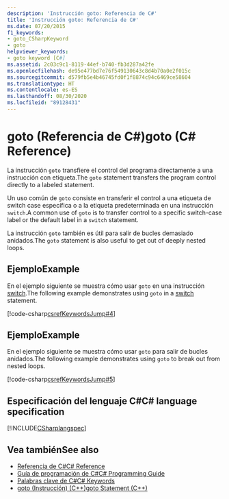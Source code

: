 ```yaml
---
description: 'Instrucción goto: Referencia de C#'
title: 'Instrucción goto: Referencia de C#'
ms.date: 07/20/2015
f1_keywords:
- goto_CSharpKeyword
- goto
helpviewer_keywords:
- goto keyword [C#]
ms.assetid: 2c03c9c1-8119-44ef-b740-fb3d287a42fe
ms.openlocfilehash: de95e477bd7e76f549130643c8d4b70a0e2f015c
ms.sourcegitcommit: d579fb5e4b46745fd0f1f8874c94c6469ce58604
ms.translationtype: HT
ms.contentlocale: es-ES
ms.lasthandoff: 08/30/2020
ms.locfileid: "89128431"
---
```

# <a name="goto-c-reference"></a><span data-ttu-id="13558-103">goto (Referencia de C#)</span><span class="sxs-lookup"><span data-stu-id="13558-103">goto (C# Reference)</span></span>

<span data-ttu-id="13558-104">La instrucción `goto` transfiere el control del programa directamente a una instrucción con etiqueta.</span><span class="sxs-lookup"><span data-stu-id="13558-104">The `goto` statement transfers the program control directly to a labeled statement.</span></span>

<span data-ttu-id="13558-105">Un uso común de `goto` consiste en transferir el control a una etiqueta de switch case específica o a la etiqueta predeterminada en una instrucción `switch`.</span><span class="sxs-lookup"><span data-stu-id="13558-105">A common use of `goto` is to transfer control to a specific switch-case label or the default label in a `switch` statement.</span></span>

<span data-ttu-id="13558-106">La instrucción `goto` también es útil para salir de bucles demasiado anidados.</span><span class="sxs-lookup"><span data-stu-id="13558-106">The `goto` statement is also useful to get out of deeply nested loops.</span></span>

## <a name="example"></a><span data-ttu-id="13558-107">Ejemplo</span><span class="sxs-lookup"><span data-stu-id="13558-107">Example</span></span>

<span data-ttu-id="13558-108">En el ejemplo siguiente se muestra cómo usar `goto` en una instrucción [switch](switch.md).</span><span class="sxs-lookup"><span data-stu-id="13558-108">The following example demonstrates using `goto` in a [switch](switch.md) statement.</span></span>

[!code-csharp[csrefKeywordsJump#4](~/samples/snippets/csharp/VS_Snippets_VBCSharp/csrefKeywordsJump/CS/csrefKeywordsJump.cs#4)]

## <a name="example"></a><span data-ttu-id="13558-109">Ejemplo</span><span class="sxs-lookup"><span data-stu-id="13558-109">Example</span></span>

<span data-ttu-id="13558-110">En el ejemplo siguiente se muestra cómo usar `goto` para salir de bucles anidados.</span><span class="sxs-lookup"><span data-stu-id="13558-110">The following example demonstrates using `goto` to break out from nested loops.</span></span>

[!code-csharp[csrefKeywordsJump#5](~/samples/snippets/csharp/VS_Snippets_VBCSharp/csrefKeywordsJump/CS/csrefKeywordsJump.cs#5)]

## <a name="c-language-specification"></a><span data-ttu-id="13558-111">Especificación del lenguaje C#</span><span class="sxs-lookup"><span data-stu-id="13558-111">C# language specification</span></span>

[!INCLUDE[CSharplangspec](~/includes/csharplangspec-md.md)]

## <a name="see-also"></a><span data-ttu-id="13558-112">Vea también</span><span class="sxs-lookup"><span data-stu-id="13558-112">See also</span></span>

- [<span data-ttu-id="13558-113">Referencia de C#</span><span class="sxs-lookup"><span data-stu-id="13558-113">C# Reference</span></span>](../index.md)
- [<span data-ttu-id="13558-114">Guía de programación de C#</span><span class="sxs-lookup"><span data-stu-id="13558-114">C# Programming Guide</span></span>](../../programming-guide/index.md)
- [<span data-ttu-id="13558-115">Palabras clave de C#</span><span class="sxs-lookup"><span data-stu-id="13558-115">C# Keywords</span></span>](index.md)
- [<span data-ttu-id="13558-116">goto (Instrucción) (C++)</span><span class="sxs-lookup"><span data-stu-id="13558-116">goto Statement (C++)</span></span>](/cpp/cpp/goto-statement-cpp)
